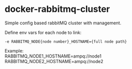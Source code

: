 # docker-rabbitmq-cluster

Simple config based rabbitMQ cluster with management.  

Define env vars for each node to link:  

```-e RABBITMQ_NODE{node number}_HOSTNAME={full node path}```  

Example:  
RABBITMQ_NODE1_HOSTNAME=ampq://node1  
RABBITMQ_NODE2_HOSTNAME=ampq://node2

